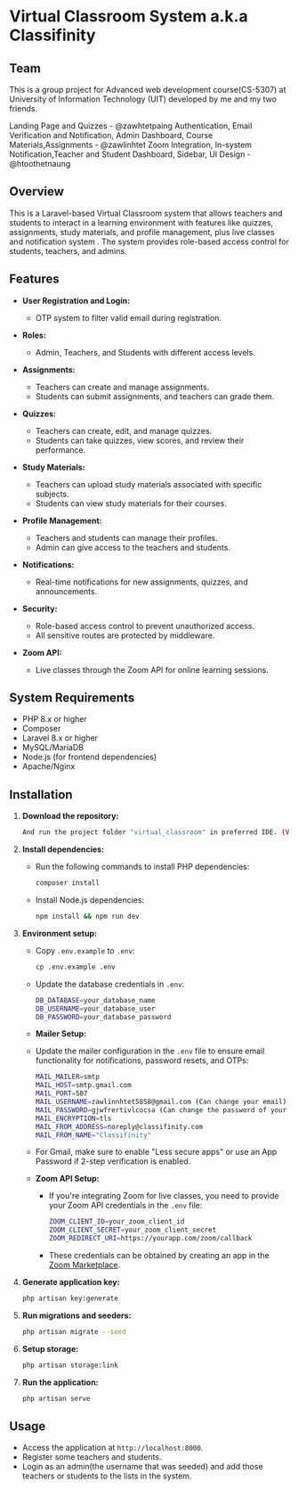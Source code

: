 # Virtual Classroom System a.k.a Classifinity

## Team

This is a group project for Advanced web development course(CS-5307) at University of Information Technology (UIT) developed by me and my two friends. 

Landing Page and Quizzes - @zawhtetpaing
Authentication, Email Verification and Notification, Admin Dashboard, Course Materials,Assignments - @zawlinhtet
Zoom Integration, In-system Notification,Teacher and Student Dashboard, Sidebar, UI Design - @htoothetnaung

## Overview
This is a Laravel-based Virtual Classroom system that allows teachers and students to interact in a learning environment with features like quizzes, assignments, study materials, and profile management, plus live classes and notification system . The system provides role-based access control for students, teachers, and admins.

## Features

- **User Registration and Login:**
  - OTP system to filter valid email during registration.
  
- **Roles:**
  - Admin, Teachers, and Students with different access levels.
  
- **Assignments:**
  - Teachers can create and manage assignments.
  - Students can submit assignments, and teachers can grade them.

- **Quizzes:**
  - Teachers can create, edit, and manage quizzes.
  - Students can take quizzes, view scores, and review their performance.
  
- **Study Materials:**
  - Teachers can upload study materials associated with specific subjects.
  - Students can view study materials for their courses.
  
- **Profile Management:**
  - Teachers and students can manage their profiles.
  - Admin can give access to the teachers and students.
  
- **Notifications:**
  - Real-time notifications for new assignments, quizzes, and announcements.
  
- **Security:**
  - Role-based access control to prevent unauthorized access.
  - All sensitive routes are protected by middleware.
  
- **Zoom API:**
  - Live classes through the Zoom API for online learning sessions.
  
## System Requirements

- PHP 8.x or higher
- Composer
- Laravel 8.x or higher
- MySQL/MariaDB
- Node.js (for frontend dependencies)
- Apache/Nginx

## Installation

1. **Download the repository:**
   ```bash
   And run the project folder "virtual_classroom" in preferred IDE. (VS Code recommended)
   ```

2. **Install dependencies:**
   - Run the following commands to install PHP dependencies:
     ```bash
     composer install
     ```
   - Install Node.js dependencies:
     ```bash
     npm install && npm run dev
     ```

3. **Environment setup:**
   - Copy `.env.example` to `.env`:
     ```bash
     cp .env.example .env
     ```
   - Update the database credentials in `.env`:
     ```bash
     DB_DATABASE=your_database_name
     DB_USERNAME=your_database_user
     DB_PASSWORD=your_database_password
     ```

    - **Mailer Setup:**
     - Update the mailer configuration in the `.env` file to ensure email functionality for notifications, password resets, and OTPs:
       ```bash
       MAIL_MAILER=smtp
       MAIL_HOST=smtp.gmail.com 
       MAIL_PORT=587            
       MAIL_USERNAME=zawlinnhtet5858@gmail.com (Can change your email)
       MAIL_PASSWORD=gjwfrertivlcocsa (Can change the password of your email)
       MAIL_ENCRYPTION=tls         
       MAIL_FROM_ADDRESS=noreply@classifinity.com
       MAIL_FROM_NAME="Classifinity"
       ```
      - For Gmail, make sure to enable "Less secure apps" or use an App Password if 2-step verification is enabled.

   - **Zoom API Setup:**
     - If you're integrating Zoom for live classes, you need to provide your Zoom API credentials in the `.env` file:
       ```bash
       ZOOM_CLIENT_ID=your_zoom_client_id
       ZOOM_CLIENT_SECRET=your_zoom_client_secret
       ZOOM_REDIRECT_URI=https://yourapp.com/zoom/callback
       ```
     - These credentials can be obtained by creating an app in the [Zoom Marketplace](https://marketplace.zoom.us/).

4. **Generate application key:**
   ```bash
   php artisan key:generate
   ```

5. **Run migrations and seeders:**
   ```bash
   php artisan migrate --seed
   ```

6. **Setup storage:**
   ```bash
   php artisan storage:link
   ```

7. **Run the application:**
   ```bash
   php artisan serve
   ```

## Usage

- Access the application at `http://localhost:8000`.
- Register some teachers and students.
- Login as an admin(the username that was seeded) and add those teachers or students to the lists in the system.
